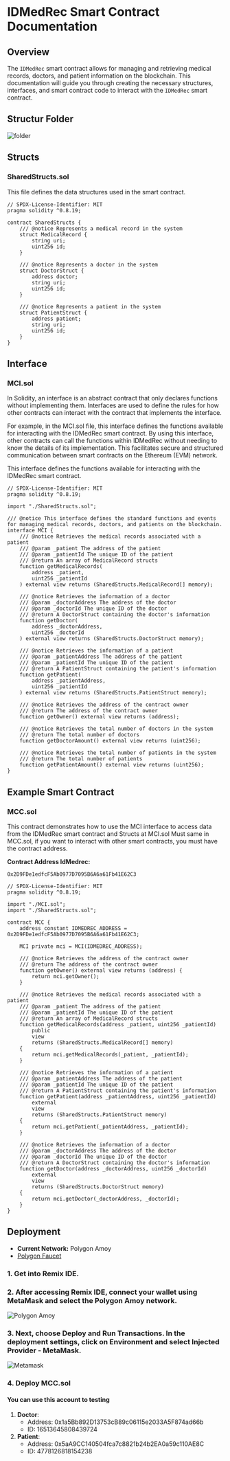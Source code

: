 # IDMedRec Smart Contract Documentation

## Overview

The `IDMedRec` smart contract allows for managing and retrieving medical records, doctors, and patient information on the blockchain. This documentation will guide you through creating the necessary structures, interfaces, and smart contract code to interact with the `IDMedRec` smart contract.

## Structur Folder
![folder](https://github.com/faridanangs/IDMedrec/blob/main/blockchain/assets/Screenshot%202024-08-12%20202545.png)

## Structs

### SharedStructs.sol

This file defines the data structures used in the smart contract.

```solidity
// SPDX-License-Identifier: MIT
pragma solidity ^0.8.19;

contract SharedStructs {
    /// @notice Represents a medical record in the system
    struct MedicalRecord {
        string uri;
        uint256 id;
    }

    /// @notice Represents a doctor in the system
    struct DoctorStruct {
        address doctor;
        string uri;
        uint256 id;
    }

    /// @notice Represents a patient in the system
    struct PatientStruct {
        address patient;
        string uri;
        uint256 id;
    }
}
```

## Interface

### MCI.sol
In Solidity, an interface is an abstract contract that only declares functions without implementing them. Interfaces are used to define the rules for how other contracts can interact with the contract that implements the interface.

For example, in the MCI.sol file, this interface defines the functions available for interacting with the IDMedRec smart contract. By using this interface, other contracts can call the functions within IDMedRec without needing to know the details of its implementation. This facilitates secure and structured communication between smart contracts on the Ethereum (EVM) network.

This interface defines the functions available for interacting with the IDMedRec smart contract.
```solidity
// SPDX-License-Identifier: MIT
pragma solidity ^0.8.19;

import "./SharedStructs.sol";

/// @notice This interface defines the standard functions and events for managing medical records, doctors, and patients on the blockchain.
interface MCI {
    /// @notice Retrieves the medical records associated with a patient
    /// @param _patient The address of the patient
    /// @param _patientId The unique ID of the patient
    /// @return An array of MedicalRecord structs
    function getMedicalRecords(
        address _patient,
        uint256 _patientId
    ) external view returns (SharedStructs.MedicalRecord[] memory);

    /// @notice Retrieves the information of a doctor
    /// @param _doctorAddress The address of the doctor
    /// @param _doctorId The unique ID of the doctor
    /// @return A DoctorStruct containing the doctor's information
    function getDoctor(
        address _doctorAddress,
        uint256 _doctorId
    ) external view returns (SharedStructs.DoctorStruct memory);

    /// @notice Retrieves the information of a patient
    /// @param _patientAddress The address of the patient
    /// @param _patientId The unique ID of the patient
    /// @return A PatientStruct containing the patient's information
    function getPatient(
        address _patientAddress,
        uint256 _patientId
    ) external view returns (SharedStructs.PatientStruct memory);

    /// @notice Retrieves the address of the contract owner
    /// @return The address of the contract owner
    function getOwner() external view returns (address);

    /// @notice Retrieves the total number of doctors in the system
    /// @return The total number of doctors
    function getDoctorAmount() external view returns (uint256);

    /// @notice Retrieves the total number of patients in the system
    /// @return The total number of patients
    function getPatientAmount() external view returns (uint256);
}
```

## Example Smart Contract

### MCC.sol

This contract demonstrates how to use the MCI interface to access data from the IDMedRec smart contract and Structs at MCI.sol Must same in MCC.sol, if you want to interact with other smart contracts, you must have the contract address.

**Contract Address IdMedrec:**
```Contract Address
0x2D9FDe1edfcF5Ab0977D7095B6A6a61Fb41E62C3
```
```solidity
// SPDX-License-Identifier: MIT
pragma solidity ^0.8.19;

import "./MCI.sol";
import "./SharedStructs.sol";

contract MCC {
    address constant IDMEDREC_ADDRESS = 0x2D9FDe1edfcF5Ab0977D7095B6A6a61Fb41E62C3;

    MCI private mci = MCI(IDMEDREC_ADDRESS);

    /// @notice Retrieves the address of the contract owner
    /// @return The address of the contract owner
    function getOwner() external view returns (address) {
        return mci.getOwner();
    }

    /// @notice Retrieves the medical records associated with a patient
    /// @param _patient The address of the patient
    /// @param _patientId The unique ID of the patient
    /// @return An array of MedicalRecord structs
    function getMedicalRecords(address _patient, uint256 _patientId)
        public
        view
        returns (SharedStructs.MedicalRecord[] memory)
    {
        return mci.getMedicalRecords(_patient, _patientId);
    }

    /// @notice Retrieves the information of a patient
    /// @param _patientAddress The address of the patient
    /// @param _patientId The unique ID of the patient
    /// @return A PatientStruct containing the patient's information
    function getPatient(address _patientAddress, uint256 _patientId)
        external
        view
        returns (SharedStructs.PatientStruct memory)
    {
        return mci.getPatient(_patientAddress, _patientId);
    }

    /// @notice Retrieves the information of a doctor
    /// @param _doctorAddress The address of the doctor
    /// @param _doctorId The unique ID of the doctor
    /// @return A DoctorStruct containing the doctor's information
    function getDoctor(address _doctorAddress, uint256 _doctorId)
        external
        view
        returns (SharedStructs.DoctorStruct memory)
    {
        return mci.getDoctor(_doctorAddress, _doctorId);
    }
}
```
## Deployment
- **Current Network:** Polygon Amoy
- [Polygon Faucet](https://faucet.polygon.technology)

### 1. Get into Remix IDE.
### 2. After accessing Remix IDE, connect your wallet using MetaMask and select the Polygon Amoy network.
![Polygon Amoy](https://github.com/faridanangs/IDMedrec/blob/main/blockchain/assets/Screenshot%202024-08-15%20192012.png)

### 3. Next, choose **Deploy and Run Transactions**. In the deployment settings, click on **Environment** and select **Injected Provider - MetaMask**.
![Metamask](https://github.com/faridanangs/IDMedrec/blob/main/blockchain/assets/Screenshot%202024-08-15%20191939.png)

### 4. Deploy MCC.sol

#### You can use this account to testing
1. **Doctor**:
    - Address: 0x1a5Bb892D13753cB89c06115e2033A5F874ad66b
    - ID: 16513645808439724
1. **Patient**:
    - Address: 0x5aA9CC140504fca7c8821b24b2EA0a59c110AE8C
    - ID: 4778126818154238

